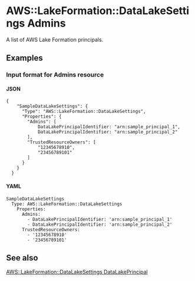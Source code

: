 # AWS::LakeFormation::DataLakeSettings Admins<a name="aws-properties-lakeformation-datalakesettings-admins"></a>

A list of AWS Lake Formation principals\.

## Examples<a name="aws-properties-lakeformation-datalakesettings-admins--examples"></a>

### Input format for Admins resource<a name="aws-properties-lakeformation-datalakesettings-admins--examples--Input_format_for_Admins_resource"></a>

#### JSON<a name="aws-properties-lakeformation-datalakesettings-admins--examples--Input_format_for_Admins_resource--json"></a>

```
{
    "SampleDataLakeSettings": {
      "Type": "AWS::LakeFormation::DataLakeSettings",
      "Properties": {
        "Admins": [
            DataLakePrincipalIdentifier: "arn:sample_principal_1",
            DataLakePrincipalIdentifier: "arn:sample_principal_2"
        ],
        "TrustedResourceOwners": [
            "12345678910",
            "23456789101"
        ]
      }
    }
  }
```

#### YAML<a name="aws-properties-lakeformation-datalakesettings-admins--examples--Input_format_for_Admins_resource--yaml"></a>

```
SampleDataLakeSettings
  Type: AWS::LakeFormation::DataLakeSettings
    Properties:
      Admins:
        - DataLakePrincipalIdentifier: 'arn:sample_principal_1'
        - DataLakePrincipalIdentifier: 'arn:sample_principal_2'
      TrustedResourceOwners:
        - '12345678910'
        - '23456789101'
```

## See also<a name="aws-properties-lakeformation-datalakesettings-admins--seealso"></a>

[AWS::LakeFormation::DataLakeSettings DataLakePrincipal ](https://docs.aws.amazon.com/AWSCloudFormation/latest/UserGuide/aws-properties-lakeformation-datalakesettings-datalakeprincipal.html)
